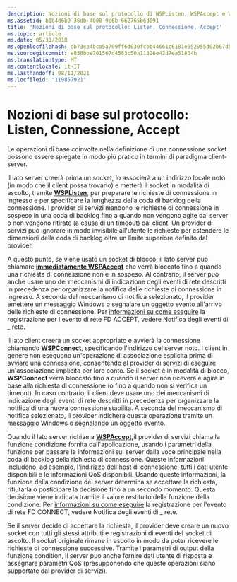 ```yaml
---
description: Nozioni di base sul protocollo di WSPListen, WSPAccept e WSPConnect per stabilire una connessione socket con Windows Sockets (Winsock).
ms.assetid: b1b4d6b9-36db-4000-9c6b-662765b6d091
title: 'Nozioni di base sul protocollo: Listen, Connessione, Accept'
ms.topic: article
ms.date: 05/31/2018
ms.openlocfilehash: db73ea4bca5a709ff6d030fcbb44661c6181e552955d02b67d8eb2bcf680bf92
ms.sourcegitcommit: e858bbe701567d4583c50a11326e42d7ea51804b
ms.translationtype: MT
ms.contentlocale: it-IT
ms.lasthandoff: 08/11/2021
ms.locfileid: "119857921"
---
```

# <a name="protocol-basics-listen-connect-accept"></a>Nozioni di base sul protocollo: Listen, Connessione, Accept

Le operazioni di base coinvolte nella definizione di una connessione socket possono essere spiegate in modo più pratico in termini di paradigma client-server.

Il lato server creerà prima un socket, lo associerà a un indirizzo locale noto (in modo che il client possa trovarlo) e metterà il socket in modalità di ascolto, tramite [**WSPListen**](/previous-versions/windows/hardware/network/ff566297(v=vs.85)), per preparare le richieste di connessione in ingresso e per specificare la lunghezza della coda di backlog della connessione. I provider di servizi mandono le richieste di connessione in sospeso in una coda di backlog fino a quando non vengono agite dal server o non vengono ritirate (a causa di un timeout) dal client. Un provider di servizi può ignorare in modo invisibile all'utente le richieste per estendere le dimensioni della coda di backlog oltre un limite superiore definito dal provider.

A questo punto, se viene usato un socket di blocco, il lato server può chiamare [**immediatamente WSPAccept**](/windows/desktop/api/Ws2spi/nc-ws2spi-lpwspaccept) che verrà bloccato fino a quando una richiesta di connessione non è in sospeso. Al contrario, il server può anche usare uno dei meccanismi di indicazione degli eventi di rete descritti in precedenza per organizzare la notifica delle richieste di connessione in ingresso. A seconda del meccanismo di notifica selezionato, il provider emettere un messaggio Windows o segnalare un oggetto evento all'arrivo delle richieste di connessione. Per [informazioni su come eseguire](notification-of-network-events-2.md) la registrazione per l'evento di rete FD ACCEPT, vedere Notifica degli eventi di \_ rete.

Il lato client creerà un socket appropriato e avvierà la connessione chiamando [**WSPConnect**](/previous-versions/windows/hardware/network/ff566275(v=vs.85)), specificando l'indirizzo del server noto. I client in genere [](/windows/desktop/api/winsock/nf-winsock-bind) non eseguono un'operazione di associazione esplicita prima di avviare una connessione, consentendo al provider di servizi di eseguire un'associazione implicita per loro conto. Se il socket è in modalità di blocco, **WSPConnect** verrà bloccato fino a quando il server non riceverà e agirà in base alla richiesta di connessione (o fino a quando non si verifica un timeout). In caso contrario, il client deve usare uno dei meccanismi di indicazione degli eventi di rete descritti in precedenza per organizzare la notifica di una nuova connessione stabilita. A seconda del meccanismo di notifica selezionato, il provider indicherà questa operazione tramite un messaggio Windows o segnalando un oggetto evento.

Quando il lato server richiama [**WSPAccept,**](/windows/desktop/api/Ws2spi/nc-ws2spi-lpwspaccept)il provider di servizi chiama la funzione condizione fornita dall'applicazione, usando i parametri della funzione per passare le informazioni sul server dalla voce principale nella coda di backlog della richiesta di connessione. Queste informazioni includono, ad esempio, l'indirizzo dell'host di connessione, tutti i dati utente disponibili e le informazioni QoS disponibili. Usando queste informazioni, la funzione della condizione del server determina se accettare la richiesta, rifiutarla o posticipare la decisione fino a un secondo momento. Questa decisione viene indicata tramite il valore restituito della funzione della condizione. Per [informazioni su come eseguire](notification-of-network-events-2.md) la registrazione per l'evento di rete FD CONNECT, vedere Notifica degli eventi di \_ rete.

Se il server decide di accettare la richiesta, il provider deve creare un nuovo socket con tutti gli stessi attributi e registrazioni di eventi del socket di ascolto. Il socket originale rimane in ascolto in modo da poter ricevere le richieste di connessione successive. Tramite i parametri di output della funzione condition, il server può anche fornire dati utente di risposta e assegnare parametri QoS (presupponendo che queste operazioni siano supportate dal provider di servizi).

 

 
